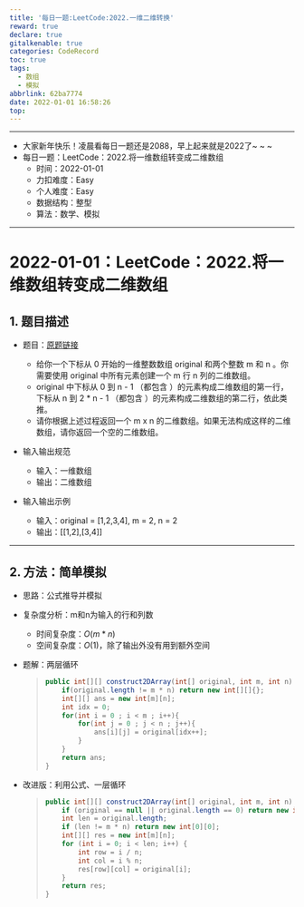 ```yaml
---
title: '每日一题:LeetCode:2022.一维二维转换'
reward: true
declare: true
gitalkenable: true
categories: CodeRecord
toc: true
tags:
  - 数组
  - 模拟
abbrlink: 62ba7774
date: 2022-01-01 16:58:26
top:
---
```

---

* 大家新年快乐！凌晨看每日一题还是2088，早上起来就是2022了~ ~ ~
* 每日一题：LeetCode：2022.将一维数组转变成二维数组
  * 时间：2022-01-01
  * 力扣难度：Easy
  * 个人难度：Easy
  * 数据结构：整型
  * 算法：数学、模拟


---

<!-- more -->

# 2022-01-01：LeetCode：2022.将一维数组转变成二维数组

## 1. 题目描述

* 题目：[原题链接](https://leetcode-cn.com/problems/convert-1d-array-into-2d-array/)

  * 给你一个下标从 0 开始的一维整数数组 original 和两个整数 m 和  n 。你需要使用 original 中所有元素创建一个 m 行 n 列的二维数组。
  * original 中下标从 0 到 n - 1 （都包含 ）的元素构成二维数组的第一行，下标从 n 到 2 * n - 1 （都包含 ）的元素构成二维数组的第二行，依此类推。
  * 请你根据上述过程返回一个 m x n 的二维数组。如果无法构成这样的二维数组，请你返回一个空的二维数组。

* 输入输出规范

  * 输入：一维数组
  * 输出：二维数组

* 输入输出示例

  * 输入：original = [1,2,3,4], m = 2, n = 2
  * 输出：[[1,2],[3,4]]
  

---

## 2. 方法：简单模拟

* 思路：公式推导并模拟

* 复杂度分析：m和n为输入的行和列数

  * 时间复杂度：$O(m*n)$
  * 空间复杂度：$O(1)$，除了输出外没有用到额外空间

* 题解：两层循环

  > ```java
  > public int[][] construct2DArray(int[] original, int m, int n) {
  >     if(original.length != m * n) return new int[][]{};
  >     int[][] ans = new int[m][n];
  >     int idx = 0;
  >     for(int i = 0 ; i < m ; i++){
  >         for(int j = 0 ; j < n ; j++){
  >             ans[i][j] = original[idx++];
  >         }
  >     }
  >     return ans;
  > }
  > ```
  
* 改进版：利用公式、一层循环

  > ```java
  > public int[][] construct2DArray(int[] original, int m, int n) {
  >     if (original == null || original.length == 0) return new int[0][0];
  >     int len = original.length;
  >     if (len != m * n) return new int[0][0];
  >     int[][] res = new int[m][n];
  >     for (int i = 0; i < len; i++) {
  >         int row = i / n;
  >         int col = i % n;
  >         res[row][col] = original[i];
  >     }
  >     return res;
  > }
  > ```

